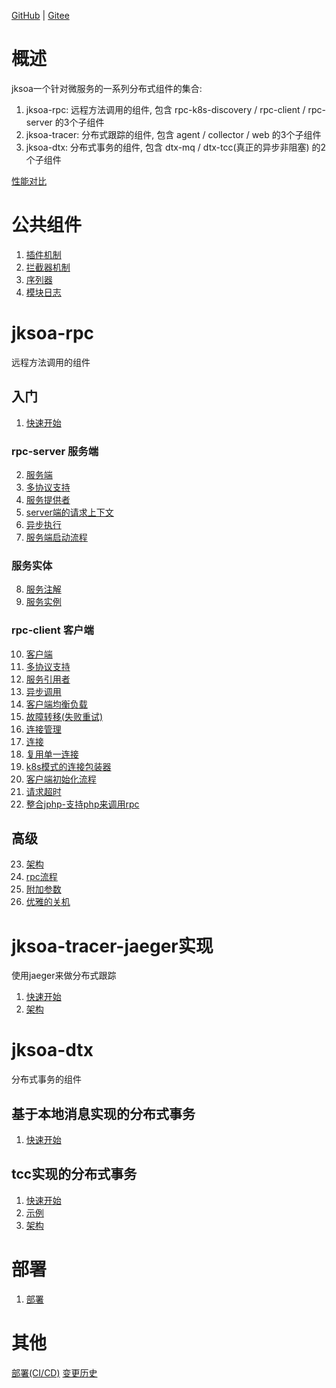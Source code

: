 [GitHub](https://github.com/shigebeyond/jksoa) | [Gitee](https://gitee.com/shigebeyond/jksoa) 

# 概述
jksoa一个针对微服务的一系列分布式组件的集合:

1. jksoa-rpc: 远程方法调用的组件, 包含 rpc-k8s-discovery / rpc-client / rpc-server 的3个子组件
2. jksoa-tracer: 分布式跟踪的组件, 包含 agent / collector / web 的3个子组件
3. jksoa-dtx: 分布式事务的组件, 包含 dtx-mq / dtx-tcc(真正的异步非阻塞) 的2个子组件

[性能对比](https://github.com/shigebeyond/jksoa-benchmark)

# 公共组件
1. [插件机制](doc/common/plugin.md)
2. [拦截器机制](doc/common/interceptor.md)
3. [序列器](doc/common/serializer.md)
4. [模块日志](doc/common/log.md)

# jksoa-rpc
远程方法调用的组件

## 入门
1. [快速开始](doc/rpc/getting_started.md)

### rpc-server 服务端
2. [服务端](doc/rpc/server/server.md)
3. [多协议支持](doc/rpc/server/protocol.md)
4. [服务提供者](doc/rpc/server/provider.md)
5. [server端的请求上下文](doc/rpc/server/context.md)
6. [异步执行](doc/rpc/server/async-execute.md)
7. [服务端启动流程](doc/rpc/server/start-flow.md)

### 服务实体
8. [服务注解](doc/rpc/service/annotation.md)
9. [服务实例](doc/rpc/service/instance.md)

### rpc-client 客户端

10. [客户端](doc/rpc/client/client.md)
11. [多协议支持](doc/rpc/client/protocol.md)
12. [服务引用者](doc/rpc/client/referer.md)
13. [异步调用](doc/rpc/client/async-call.md)
14. [客户端均衡负载](doc/rpc/client/load_balancer.md)
15. [故障转移(失败重试)](doc/rpc/client/failover.md)
16. [连接管理](doc/rpc/client/connnection_manage.md)
17. [连接](doc/rpc/client/connection.md)
18. [复用单一连接](doc/rpc/client/reuse-connection.md)
19. [k8s模式的连接包装器](doc/rpc/client/k8s-connection.md)
20. [客户端初始化流程](doc/rpc/client/init-flow.md)
21. [请求超时](doc/rpc/client/request_timeout.md)
22. [整合jphp-支持php来调用rpc](doc/rpc/client/jphp.md)

## 高级
23. [架构](doc/rpc/architecture.md)
24. [rpc流程](doc/rpc/rpc-flow.md)
25. [附加参数](doc/rpc/common/attachment.md)
26. [优雅的关机](doc/rpc/common/graceful-shutdown.md)

# jksoa-tracer-jaeger实现

使用jaeger来做分布式跟踪

1. [快速开始](doc/tracer-jaeger/getting_started.md)
2. [架构](doc/tracer/architecture.md)

# jksoa-dtx

分布式事务的组件

## 基于本地消息实现的分布式事务

1. [快速开始](doc/dtx/mq/getting_started.md)

## tcc实现的分布式事务

1. [快速开始](doc/dtx/tcc/getting_started.md)
2. [示例](doc/dtx/tcc/demo.md)
3. [架构](doc/dtx/tcc/architecture.md)

# 部署
1. [部署](doc/deploy.md)

# 其他
[部署(CI/CD)](doc/deploy.md)
[变更历史](doc/changelog.md)
